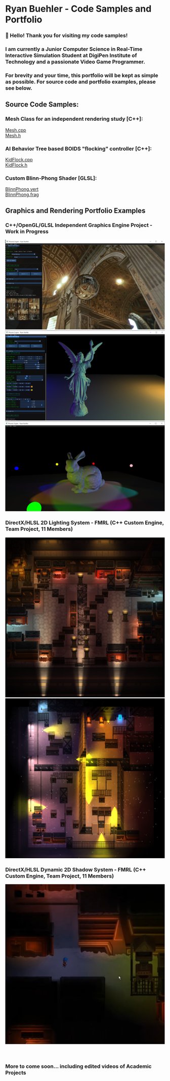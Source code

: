 # Ryan Buehler - Code Samples and Portfolio
### 👋 Hello! Thank you for visiting my code samples!
### I am currently a Junior Computer Science in Real-Time Interactive Simulation Student at DigiPen Institute of Technology and a passionate Video Game Programmer.
### For brevity and your time, this portfolio will be kept as simple as possible. For source code and portfolio examples, please see below.

## Source Code Samples:

### Mesh Class for an independent rendering study [C++]: <br/>
[Mesh.cpp](https://github.com/RyanBuehler/PhoenixEngine/blob/main/PhoenixEngine/src/Mesh.cpp) <br/>
[Mesh.h](https://github.com/RyanBuehler/PhoenixEngine/blob/main/PhoenixEngine/src/Mesh.h) <br/>

### AI Behavior Tree based BOIDS "flocking" controller [C++]: <br/>
[KidFlock.cpp](https://github.com/RyanBuehler/ryanbuehler/blob/main/KidFlock.cpp) <br/>
[KidFlock.h](https://github.com/RyanBuehler/ryanbuehler/blob/main/KidFlock.h) <br/>

### Custom Blinn-Phong Shader [GLSL]: <br/>
[BlinnPhong.vert](https://github.com/RyanBuehler/PhoenixEngine/blob/main/PhoenixEngine/res/shaders/BlinnPhong.vert) <br/>
[BlinnPhong.frag](https://github.com/RyanBuehler/PhoenixEngine/blob/main/PhoenixEngine/res/shaders/BlinnPhong.frag) <br/>

## Graphics and Rendering Portfolio Examples
### C++/OpenGL/GLSL Independent Graphics Engine Project - Work in Progress
![Real Time Environment Mapping](https://github.com/RyanBuehler/ryanbuehler/blob/main/PhoenixEngineEnvironmentMap.png)
![Active Controls via DearImGui](https://github.com/RyanBuehler/ryanbuehler/blob/main/PhoenixEngineImGui.png)
![BlinnPhong Lighting Example](https://github.com/RyanBuehler/ryanbuehler/blob/main/PhoenixEngineShinyRabbit.png)

### DirectX/HLSL 2D Lighting System - FMRL (C++ Custom Engine, Team Project, 11 Members)
![FMRL 2D Lighting Example](https://github.com/RyanBuehler/ryanbuehler/blob/main/FMRL_Lighting.png)
![FMRL 2D Lighting Example](https://github.com/RyanBuehler/ryanbuehler/blob/main/FMRL_Lighting2.png)

### DirectX/HLSL Dynamic 2D Shadow System - FMRL (C++ Custom Engine, Team Project, 11 Members)
![FMRL 2D Shadows Example](https://github.com/RyanBuehler/ryanbuehler/blob/main/FMRL_Shadows.png)
<br/><br/><br/>

### More to come soon... including edited videos of Academic Projects
